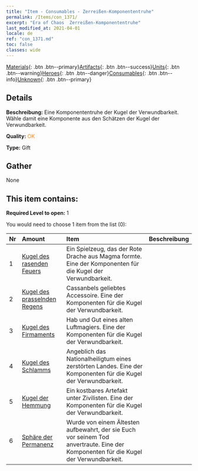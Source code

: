 ```yaml
---
title: "Item - Consumables - Zerreißen-Komponententruhe"
permalink: /Items/con_1371/
excerpt: "Era of Chaos  Zerreißen-Komponententruhe"
last_modified_at: 2021-04-01
locale: de
ref: "con_1371.md"
toc: false
classes: wide
---
```

 [Materials](/de/Items/){: .btn .btn--primary}[Artifacts](/de/Items/Artifacts/){: .btn .btn--success}[Units](/de/Items/Units/){: .btn .btn--warning}[Heroes](/de/Items/Heroes/){: .btn .btn--danger}[Consumables](/de/Items/Consumables/){: .btn .btn--info}[Unknown](/de/Items/Unknown/){: .btn .btn--primary}

## Details
 **Beschreibung:** Eine Komponententruhe der Kugel der Verwundbarkeit. Wähle damit eine Komponente aus den Schätzen der Kugel der Verwundbarkeit.

 **Quality:** <span style="color: #FF8C00">OK</span>

 **Type:** Gift

## Gather

  None

## This item contains:

 **Required Level to open:** 1

 You would need to choose 1 item from the list (0):

  | Nr | Amount |     Item    | Beschreibung |
  |:---|:-------|:------------|:-----------:|
  | 1 | [Kugel des rasenden Feuers](/de/Items/art_172/) | Ein Spielzeug, das der Rote Drache aus Magma formte. Eine der Komponenten für die Kugel der Verwundbarkeit. | 
  | 2 | [Kugel des prasselnden Regens](/de/Items/art_173/) | Cassanbels geliebtes Accessoire. Eine der Komponenten für die Kugel der Verwundbarkeit. | 
  | 3 | [Kugel des Firmaments](/de/Items/art_174/) | Hab und Gut eines alten Luftmagiers. Eine der Komponenten für die Kugel der Verwundbarkeit. | 
  | 4 | [Kugel des Schlamms](/de/Items/art_175/) | Angeblich das Nationalheiligtum eines zerstörten Landes. Eine der Komponenten für die Kugel der Verwundbarkeit. | 
  | 5 | [Kugel der Hemmung](/de/Items/art_176/) | Ein kostbares Artefakt unter Zivilisten. Eine der Komponenten für die Kugel der Verwundbarkeit. | 
  | 6 | [Sphäre der Permanenz](/de/Items/art_177/) | Wurde von einem Ältesten aufbewahrt, der sie Euch vor seinem Tod anvertraute. Eine der Komponenten für die Kugel der Verwundbarkeit. | 
